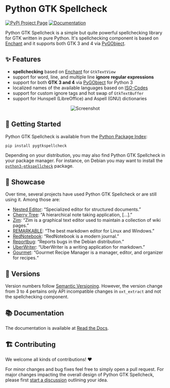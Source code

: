 # Python GTK Spellcheck

[![PyPi Project Page](https://img.shields.io/pypi/v/pygtkspellcheck.svg?style=flat-square&label=latest%20version)](https://pypi.python.org/pypi/pygtkspellcheck)
[![Documentation](https://readthedocs.org/projects/pygtkspellcheck/badge/?version=latest&style=flat-square)](https://pygtkspellcheck.readthedocs.org/en/latest/)

Python GTK Spellcheck is a simple but quite powerful spellchecking library for GTK written in pure Python. It's spellchecking component is based on [Enchant](http://www.abisource.com/projects/enchant/) and it supports both GTK 3 and 4 via [PyGObject](https://live.gnome.org/PyGObject/).


## ✨ Features

- **spellchecking** based on [Enchant](http://www.abisource.com/projects/enchant/) for `GtkTextView`
- support for word, line, and multiple line **ignore regular expressions**
- support for both **GTK 3 and 4** via [PyGObject](https://live.gnome.org/PyGObject/) for Python 3
- localized names of the available languages based on [ISO-Codes](http://pkg-isocodes.alioth.debian.org/)
- support for custom ignore tags and hot swap of `GtkTextBuffer`
- support for Hunspell (LibreOffice) and Aspell (GNU) dictionaries

<p align="center">
  <img src="https://raw.githubusercontent.com/koehlma/pygtkspellcheck/master/docs/screenshots/screenshot.png" alt="Screenshot" />
</p>


## 🚀 Getting Started

Python GTK Spellcheck is available from the [Python Package Index](https://pypi.python.org/pypi/pygtkspellcheck):
```sh
pip install pygtkspellcheck
```
Depending on your distribution, you may also find Python GTK Spellcheck in your package manager.
For instance, on Debian you may want to install the [`python3-gtkspellcheck`](https://packages.debian.org/bullseye/python3-gtkspellcheck) package.


## 🥳 Showcase

Over time, several projects have used Python GTK Spellcheck or are still using it. Among those are:

- [Nested Editor](http://nestededitor.sourceforge.net/about.html): “Specialized editor for structured documents.”
- [Cherry Tree](http://www.giuspen.com/cherrytree/): “A hierarchical note taking application, […].”
- [Zim](http://zim-wiki.org/): “Zim is a graphical text editor used to maintain a collection of wiki pages.”
- [REMARKABLE](http://remarkableapp.github.io/): “The best markdown editor for Linux and Windows.”
- [RedNotebook](http://rednotebook.sourceforge.net/): “RedNotebook is a modern journal.”
- [Reportbug](https://packages.debian.org/stretch/reportbug): “Reports bugs in the Debian distribution.”
- [UberWriter](http://uberwriter.wolfvollprecht.de/): “UberWriter is a writing application for markdown.”
- [Gourmet](https://github.com/thinkle/gourmet): “Gourmet Recipe Manager is a manager, editor, and organizer for recipes.“


## 🔖 Versions

Version numbers follow [Semantic Versioning](http://semver.org/). However, the version change from 3 to 4 pertains only API incompatible changes in `oxt_extract` and not the spellchecking component.


## 📚 Documentation

The documentation is available at [Read the Docs](http://pygtkspellcheck.readthedocs.org/).


## 🏗 Contributing

We welcome all kinds of contributions! ❤️

For minor changes and bug fixes feel free to simply open a pull request. For major changes impacting the overall design of Python GTK Spellcheck, please first [start a discussion](https://github.com/koehlma/pygtkspellcheck/discussions/new?category=ideas) outlining your idea.
